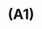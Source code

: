 ---
layout: page
title: (A1)
nav_order: 1
parent: Analysis and Design
grand_parent: Software Development and Maintenance
permalink: /phases/operations/software_development_and_maintenance/analysis_and_design/a1/
---